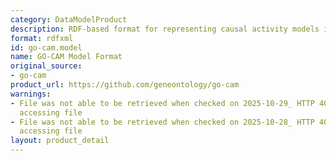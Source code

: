 ```yaml
---
category: DataModelProduct
description: RDF-based format for representing causal activity models in Gene Ontology
format: rdfxml
id: go-cam.model
name: GO-CAM Model Format
original_source:
- go-cam
product_url: https://github.com/geneontology/go-cam
warnings:
- File was not able to be retrieved when checked on 2025-10-29_ HTTP 404 error when
  accessing file
- File was not able to be retrieved when checked on 2025-10-28_ HTTP 404 error when
  accessing file
layout: product_detail
---
```

